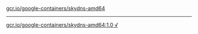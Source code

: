 [gcr.io/google-containers/skydns-amd64](https://hub.docker.com/r/anjia0532/google-containers.skydns-amd64/tags/) 

----
[gcr.io/google-containers/skydns-amd64:1.0 √](https://hub.docker.com/r/anjia0532/google-containers.skydns-amd64/tags/)

